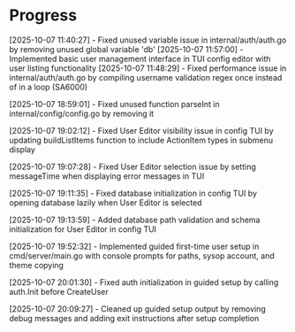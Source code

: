 # Progress

[2025-10-07 11:40:27] - Fixed unused variable issue in internal/auth/auth.go by removing unused global variable 'db'
[2025-10-07 11:57:00] - Implemented basic user management interface in TUI config editor with user listing functionality
[2025-10-07 11:48:29] - Fixed performance issue in internal/auth/auth.go by compiling username validation regex once instead of in a loop (SA6000)

[2025-10-07 18:59:01] - Fixed unused function parseInt in internal/config/config.go by removing it

[2025-10-07 19:02:12] - Fixed User Editor visibility issue in config TUI by updating buildListItems function to include ActionItem types in submenu display

[2025-10-07 19:07:28] - Fixed User Editor selection issue by setting messageTime when displaying error messages in TUI

[2025-10-07 19:11:35] - Fixed database initialization in config TUI by opening database lazily when User Editor is selected

[2025-10-07 19:13:59] - Added database path validation and schema initialization for User Editor in config TUI

[2025-10-07 19:52:32] - Implemented guided first-time user setup in cmd/server/main.go with console prompts for paths, sysop account, and theme copying

[2025-10-07 20:01:30] - Fixed auth initialization in guided setup by calling auth.Init before CreateUser

[2025-10-07 20:09:27] - Cleaned up guided setup output by removing debug messages and adding exit instructions after setup completion
